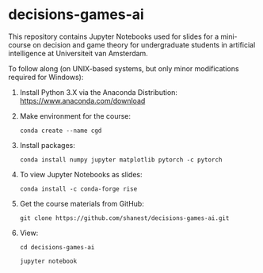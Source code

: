 # decisions-games-ai

This repository contains Jupyter Notebooks used for slides for a mini-course on decision and game theory for undergraduate students in artificial intelligence at Universiteit van Amsterdam.  

To follow along (on UNIX-based systems, but only minor modifications required for Windows):

1. Install Python 3.X via the Anaconda Distribution: https://www.anaconda.com/download

2. Make environment for the course:

	`conda create --name cgd`

3. Install packages:

	`conda install numpy jupyter matplotlib pytorch -c pytorch`

4. To view Jupyter Notebooks as slides:

	`conda install -c conda-forge rise`

5. Get the course materials from GitHub:

	`git clone https://github.com/shanest/decisions-games-ai.git`

6. View:

	`cd decisions-games-ai`
  
	`jupyter notebook`
